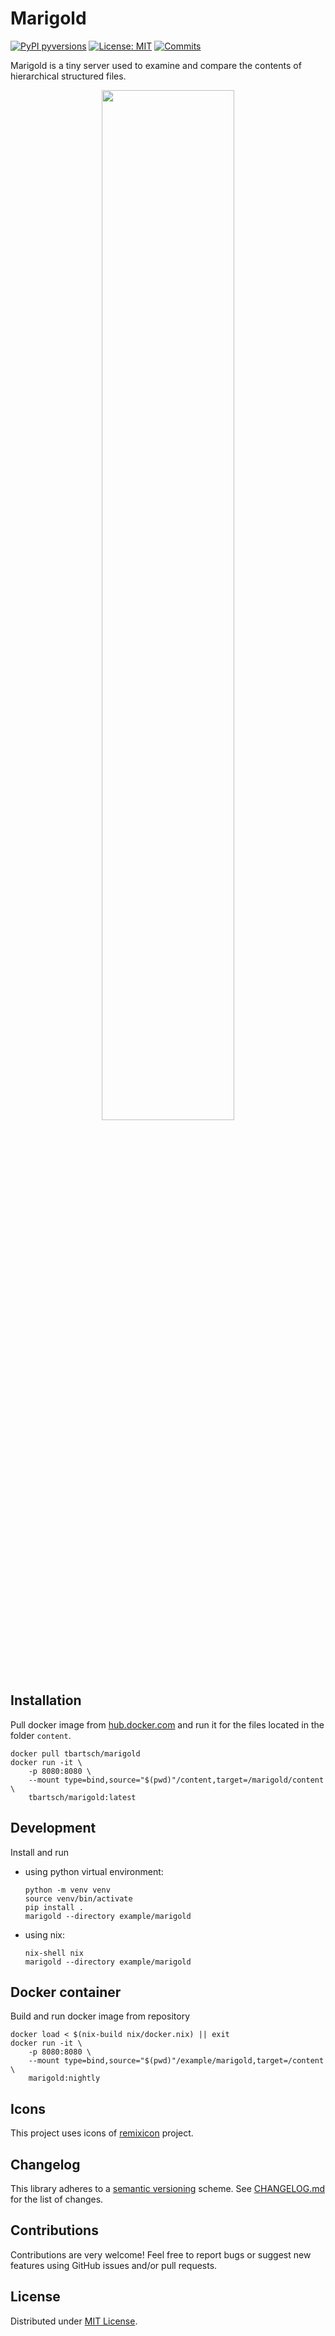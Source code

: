 # Marigold

[![PyPI pyversions](https://img.shields.io/pypi/pyversions/marigold)](https://pypi.org/project/marigold/)
[![License: MIT](https://img.shields.io/badge/License-MIT-yellow.svg)](https://opensource.org/licenses/MIT)
[![Commits](https://img.shields.io/github/last-commit/tilmann-bartsch/marigold/master)](https://github.com/tilmann-bartsch/marigold/commits/master)

Marigold is a tiny server used to examine and compare the contents of hierarchical structured files.

<p align="center">
  <img width="65%" src="https://github.com/tilmann-bartsch/marigold/raw/master/example/marigold/african/1.jpg">
</p>

## Installation

Pull docker image from [hub.docker.com](hub.docker.com) and run it for the files located in
the folder `content`.
```shell
docker pull tbartsch/marigold
docker run -it \
    -p 8080:8080 \
    --mount type=bind,source="$(pwd)"/content,target=/marigold/content \
    tbartsch/marigold:latest
```

## Development

Install and run
  - using python virtual environment:
    ```shell
    python -m venv venv
    source venv/bin/activate
    pip install .
    marigold --directory example/marigold
    ```
  - using nix:
    ```shell
    nix-shell nix
    marigold --directory example/marigold
    ```

## Docker container

Build and run docker image from repository
```shell
docker load < $(nix-build nix/docker.nix) || exit
docker run -it \
    -p 8080:8080 \
    --mount type=bind,source="$(pwd)"/example/marigold,target=/content \
    marigold:nightly
```

## Icons

This project uses icons of [remixicon](https://github.com/Remix-Design/remixicon) project.

## Changelog
This library adheres to a [semantic versioning](https://semver.org/) scheme.
See [CHANGELOG.md](https://github.com/tilmann-bartsch/rportion/blob/master/CHANGELOG.md) for the list of changes.

## Contributions
Contributions are very welcome! Feel free to report bugs or suggest new features using GitHub issues and/or pull requests.

## License
Distributed under [MIT License](https://github.com/tilmann-bartsch/rportion/blob/master/LICENSE).
